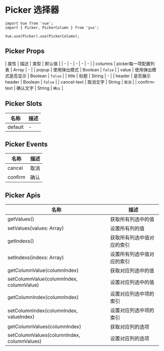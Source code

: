 # Picker 选择器

```JS
import Vue from 'vue';
import { Picker, PickerColumn } from 'yus';

Vue.use(Picker).use(PickerColumn);
```

## Picker Props

| 属性 | 描述 | 类型 | 默认值 |
| - | - | - | - | - |
| columns | picker每一项配置列表 | Array | - |
| popup | 使用弹出模式 | Boolean | `false` |
| value | 使用弹出模式是否显示 | Boolean | `false` |
| title | 标题 | String | - |
| header | 是否展示 header | Boolean | `false` |
| cancel-text | 取消文字 | String | `取消` |
| confirm-text | 确认文字 | String | `确认` |

## Picker Slots

| 名称 | 描述 |
| - | - |
| default | - |

## Picker Events

| 名称 | 描述 |
| - | - |
| cancel | 取消 |
| confirm | 确认 |

## Picker Apis

| 名称 | 描述 |
| - | - |
| getValues() | 获取所有列选中的值 |
| setValues(values: Array) | 设置所有列的值 |
| getIndexs() | 获取所有列选中值对应的索引 |
| setIndexs(indexs: Array) | 设置所有列选中值对应的索引 |
| getColumnValue(columnIndex) | 获取对应列选中的值 |
| setColumnValue(columnIndex, columnValue) | 设置对应列选中的值 |
| getColumnIndex(columnIndex) | 设置对应列选中项的索引 |
| setColumnIndex(columnIndex, valueIndex) | 设置对应列选中项的索引 |
| getColumnValues(columnIndex) | 获取对应列的选项 |
| setColumnValues(columnIndex, columnValues) | 设置对应列的选项 |